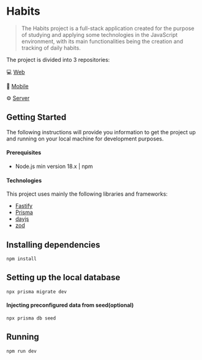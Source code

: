 # Habits

> The Habits project is a full-stack application created for the purpose of studying and applying some technologies in the JavaScript environment, with its main functionalities being the creation and tracking of daily habits.

The project is divided into 3 repositories:

💻 [Web](https://github.com/diego5f5/habits-web)

📱 [Mobile](https://github.com/diego5f5/habits-mobile)

⚙️ [Server](https://github.com/diego5f5/habits-server)

## Getting Started

The following instructions will provide you information to get the project up and running on your local machine for development purposes.

#### Prerequisites

- Node.js min version 18.x | npm

#### Technologies

This project uses mainly the following libraries and frameworks:

- [Fastify](https://www.fastify.io/)
- [Prisma](https://www.prisma.io/)
- [dayjs](https://day.js.org/)
- [zod](https://zod.dev/)

## Installing dependencies

```
npm install
```

## Setting up the local database

```
npx prisma migrate dev
```

#### Injecting preconfigured data from seed(optional)

```
npx prisma db seed
```

## Running

```
npm run dev
```

